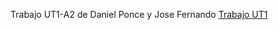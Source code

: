 Trabajo UT1-A2 de Daniel Ponce y Jose Fernando 
[Trabajo UT1](/ut1%20a2/documentos/ut1-a2-intro_markdown.md)
